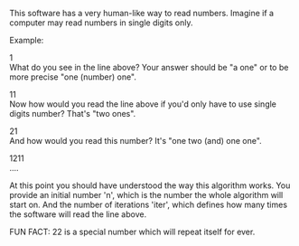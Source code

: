 This software has a very human-like way to read numbers.
Imagine if a computer may read numbers in single digits only.

Example:

1<br>
What do you see in the line above?
Your answer should be "a one" or to be more precise "one (number) one".

11<br>
Now how would you read the line above if you'd only have to use single digits number?
That's "two ones".

21<br>
And how would you read this number?
It's "one two (and) one one".

1211<br>
....


At this point you should have understood the way this algorithm works.
You provide an initial number 'n', which is the number the whole algorithm will start on.
And the number of iterations 'iter', which defines how many times the software will read the line above.


FUN FACT:
22 is a special number which will repeat itself for ever.
